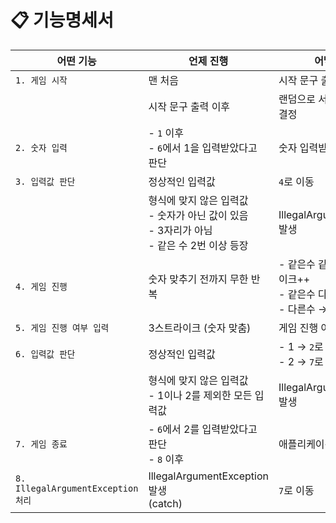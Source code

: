 # 📋 기능명세서

| 어떤 기능 | 언제 진행 | 어떻게 구현 |
| --- |---|---|
| `1. 게임 시작` | 맨 처음 | 시작 문구 출력 |
|  | 시작 문구 출력 이후 | 랜덤으로 서로 다른 3자리 수 결정 |
| `2. 숫자 입력` | - `1` 이후 <br> - `6`에서 1을 입력받았다고 판단 | 숫자 입력받기 |
| `3. 입력값 판단` | 정상적인 입력값 | `4`로 이동 |
|  | 형식에 맞지 않은 입력값 <br> - 숫자가 아닌 값이 있음 <br> - 3자리가 아님 <br> - 같은 수 2번 이상 등장 | IllegalArgumentException 발생 |
| `4. 게임 진행` | 숫자 맞추기 전까지 무한 반복 | - 같은수 같은자리 → 스트라이크++ <br> - 같은수 다른자리 → 볼++ <br> - 다른수 → 낫싱 |
| `5. 게임 진행 여부 입력` | 3스트라이크 (숫자 맞춤) | 게임 진행 여부 입력받기 |
| `6. 입력값 판단` | 정상적인 입력값 | - 1 → `2`로 이동 <br> - 2 → `7`로 이동 |
|  | 형식에 맞지 않은 입력값 <br>- 1이나 2를 제외한 모든 입력값 | IllegalArgumentException 발생 |
| `7. 게임 종료` | - `6`에서 2를 입력받았다고 판단 <br> - `8` 이후 | 애플리케이션 종료 |
| `8. IllegalArgumentException 처리` | IllegalArgumentException 발생 <br> (catch) | `7`로 이동 |